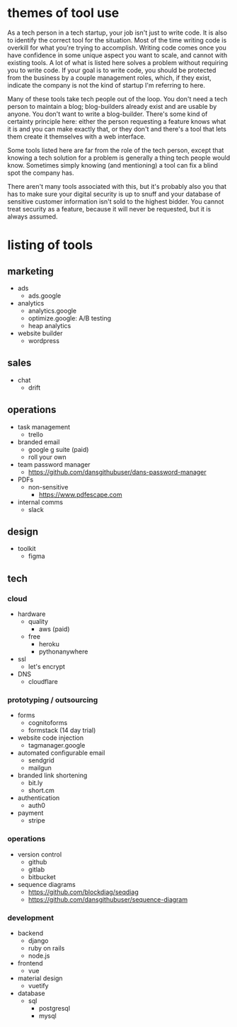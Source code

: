 # themes of tool use
As a tech person in a tech startup, your job isn't just to write code. It is also to identify the correct tool for the situation. Most of the time writing code is overkill for what you're trying to accomplish. Writing code comes once you have confidence in some unique aspect you want to scale, and cannot with existing tools. A lot of what is listed here solves a problem without requiring you to write code. If your goal is to write code, you should be protected from the business by a couple management roles, which, if they exist, indicate the company is not the kind of startup I'm referring to here.

Many of these tools take tech people out of the loop. You don't need a tech person to maintain a blog; blog-builders already exist and are usable by anyone. You don't want to write a blog-builder. There's some kind of certainty principle here: either the person requesting a feature knows what it is and you can make exactly that, or they don't and there's a tool that lets them create it themselves with a web interface.

Some tools listed here are far from the role of the tech person, except that knowing a tech solution for a problem is generally a thing tech people would know. Sometimes simply knowing (and mentioning) a tool can fix a blind spot the company has.

There aren't many tools associated with this, but it's probably also you that has to make sure your digital security is up to snuff and your database of sensitive customer information isn't sold to the highest bidder. You cannot treat security as a feature, because it will never be requested, but it is always assumed.

# listing of tools
## marketing
- ads
    - ads.google
- analytics
    - analytics.google
    - optimize.google: A/B testing
    - heap analytics
- website builder
    - wordpress

## sales
- chat
    - drift

## operations
- task management
    - trello
- branded email
    - google g suite (paid)
    - roll your own
- team password manager
    - https://github.com/dansgithubuser/dans-password-manager
- PDFs
    - non-sensitive
        - https://www.pdfescape.com
- internal comms
    - slack

## design
- toolkit
    - figma

## tech
### cloud
- hardware
    - quality
        - aws (paid)
    - free
        - heroku
        - pythonanywhere
- ssl
    - let's encrypt
- DNS
    - cloudflare

### prototyping / outsourcing
- forms
    - cognitoforms
    - formstack (14 day trial)
- website code injection
    - tagmanager.google
- automated configurable email
    - sendgrid
    - mailgun
- branded link shortening
    - bit.ly
    - short.cm
- authentication
    - auth0
- payment
    - stripe

### operations
- version control
    - github
    - gitlab
    - bitbucket
- sequence diagrams
    - https://github.com/blockdiag/seqdiag
    - https://github.com/dansgithubuser/sequence-diagram

### development
- backend
    - django
    - ruby on rails
    - node.js
- frontend
    - vue
- material design
    - vuetify
- database
    - sql
        - postgresql
        - mysql
